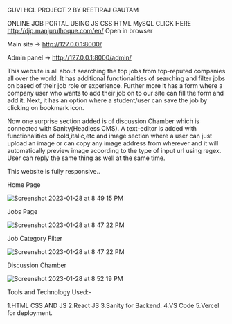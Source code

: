 GUVI HCL PROJECT 2 BY REETIRAJ GAUTAM

ONLINE JOB PORTAL USING JS CSS HTML MySQL
CLICK HERE http://djp.manjurulhoque.com/en/
Open in browser

Main site → http://127.0.0.1:8000/

Admin panel → http://127.0.0.1:8000/admin/


This website is all about searching the top jobs from top-reputed companies all over the world.
It has additional functionalities of searching and filter jobs on based of their job role or experience.
Further more it has a form where a company user who wants to add their job on to our site can fill the form and add it.
Next, it has an option where a student/user can save the job by clicking on bookmark icon.  


Now one surprise section added is of discussion Chamber which is connected with Sanity(Headless CMS).
A text-editor is added with functionalities of bold,italic,etc and image section where a user can just upload an image or can copy any image address from wherever and it will automatically preview image according to the type of input url using regex.
User can reply the same thing as well at the same time.

This website is fully responsive..




Home Page

![Screenshot 2023-01-28 at 8 49 15 PM](https://user-images.githubusercontent.com/114575434/215274848-ce9787c7-8bdc-43c5-9f58-f7862b4cecd7.png)


Jobs Page

![Screenshot 2023-01-28 at 8 47 22 PM](https://user-images.githubusercontent.com/114575434/215274857-f2aefecd-f349-4c8c-b703-0c4ad410159a.png)



Job Category Filter


![Screenshot 2023-01-28 at 8 47 22 PM](https://user-images.githubusercontent.com/114575434/215274869-908a1630-83c9-44c6-bf37-dfb76262a895.png)



Discussion Chamber

![Screenshot 2023-01-28 at 8 52 19 PM](https://user-images.githubusercontent.com/114575434/215274887-06fa1c2e-79b1-47f0-b0ee-bdb34d6f1281.png)





Tools and Technology Used:-

1.HTML CSS AND JS
2.React JS
3.Sanity for Backend.
4.VS Code
5.Vercel for deployment.
